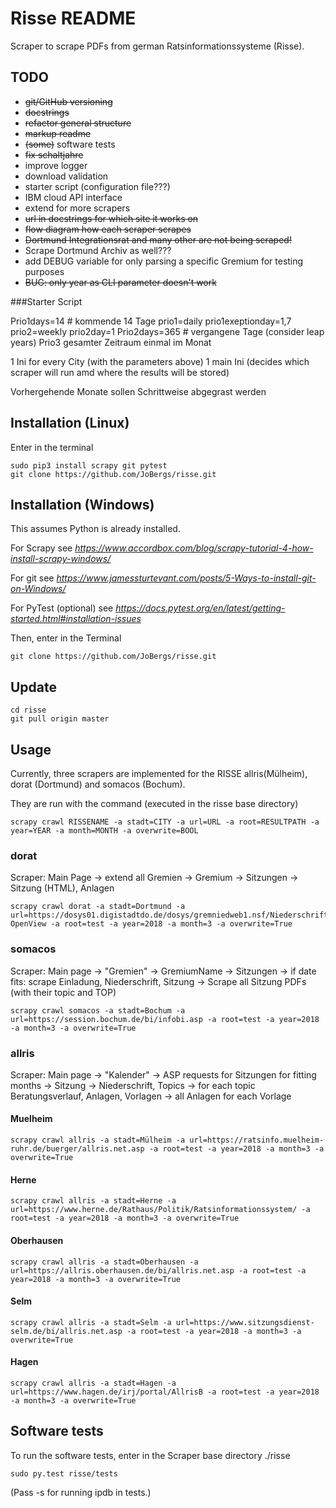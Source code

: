 # Risse README

Scraper to scrape PDFs from german Ratsinformationssysteme (Risse).

## TODO

* ~~git/GitHub versioning~~
* ~~docstrings~~
* ~~refactor general structure~~
* ~~markup readme~~
* ~~(some)~~ software tests
* ~~fix schaltjahre~~
* improve logger
* download validation
* starter script (configuration file???)
* IBM cloud API interface
* extend for more scrapers
* ~~url in docstrings for which site it works on~~
* ~~flow diagram how each scraper scrapes~~
* ~~Dortmund Integrationsrat and many other are not being scraped!~~
* Scrape Dortmund Archiv as well???
* add DEBUG variable for only parsing a specific Gremium for testing purposes
* ~~BUG: only year as CLI parameter doesn't work~~

###Starter Script

Prio1days=14  # kommende 14 Tage
prio1=daily
prio1exeptionday=1,7
prio2=weekly
prio2day=1
Prio2days=365  # vergangene Tage (consider leap years)
Prio3 gesamter Zeitraum einmal im Monat

1 Ini for every City (with the parameters above)
1 main Ini (decides which scraper will run amd where the results will be stored)

Vorhergehende Monate sollen Schrittweise abgegrast werden


## Installation (Linux)
Enter in the terminal
```
sudo pip3 install scrapy git pytest
git clone https://github.com/JoBergs/risse.git
```

## Installation (Windows)
This assumes Python is already installed.

For Scrapy see
*https://www.accordbox.com/blog/scrapy-tutorial-4-how-install-scrapy-windows/*

For git see
*https://www.jamessturtevant.com/posts/5-Ways-to-install-git-on-Windows/*

For PyTest (optional) see
*https://docs.pytest.org/en/latest/getting-started.html#installation-issues*

Then, enter in the Terminal
```
git clone https://github.com/JoBergs/risse.git
```

## Update
```
cd risse
git pull origin master
```


## Usage

Currently, three scrapers are implemented for the RISSE allris(Mülheim), dorat (Dortmund) and somacos (Bochum).

They are run with the command (executed in the risse base directory)
```
scrapy crawl RISSENAME -a stadt=CITY -a url=URL -a root=RESULTPATH -a year=YEAR -a month=MONTH -a overwrite=BOOL
```

### dorat
Scraper:
Main Page -> extend all Gremien -> Gremium -> Sitzungen -> Sitzung (HTML), Anlagen
```
scrapy crawl dorat -a stadt=Dortmund -a url=https://dosys01.digistadtdo.de/dosys/gremniedweb1.nsf/NiederschriftenWeb?OpenView -a root=test -a year=2018 -a month=3 -a overwrite=True
```

### somacos
Scraper:
Main page -> "Gremien" -> GremiumName -> Sitzungen -> if date fits: scrape Einladung, Niederschrift,  Sitzung -> Scrape all Sitzung PDFs (with their topic and TOP)

```
scrapy crawl somacos -a stadt=Bochum -a url=https://session.bochum.de/bi/infobi.asp -a root=test -a year=2018 -a month=3 -a overwrite=True
```

### allris

Scraper:
Main page -> "Kalender" -> ASP requests for Sitzungen for fitting months -> Sitzung -> Niederschrift, Topics -> for each topic Beratungsverlauf, Anlagen, Vorlagen ->  all Anlagen for each Vorlage

#### Muelheim
```
scrapy crawl allris -a stadt=Mülheim -a url=https://ratsinfo.muelheim-ruhr.de/buerger/allris.net.asp -a root=test -a year=2018 -a month=3 -a overwrite=True
```

#### Herne
```
scrapy crawl allris -a stadt=Herne -a url=https://www.herne.de/Rathaus/Politik/Ratsinformationssystem/ -a root=test -a year=2018 -a month=3 -a overwrite=True
```

#### Oberhausen
```
scrapy crawl allris -a stadt=Oberhausen -a url=https://allris.oberhausen.de/bi/allris.net.asp -a root=test -a year=2018 -a month=3 -a overwrite=True
```

#### Selm
```
scrapy crawl allris -a stadt=Selm -a url=https://www.sitzungsdienst-selm.de/bi/allris.net.asp -a root=test -a year=2018 -a month=3 -a overwrite=True
```

#### Hagen
```
scrapy crawl allris -a stadt=Hagen -a url=https://www.hagen.de/irj/portal/AllrisB -a root=test -a year=2018 -a month=3 -a overwrite=True
```



## Software tests

To run the software tests, enter in the Scraper base directory ./risse
```
sudo py.test risse/tests
```
(Pass -s for running ipdb in tests.)